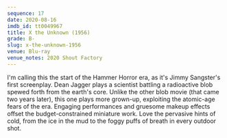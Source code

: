 ```yaml
---
sequence: 17
date: 2020-08-16
imdb_id: tt0049967
title: X the Unknown (1956)
grade: B-
slug: x-the-unknown-1956
venue: Blu-ray
venue_notes: 2020 Shout Factory
---
```


I'm calling this the start of the Hammer Horror era, as it's Jimmy Sangster's first screenplay. Dean Jagger plays a scientist battling a radioactive blob spewed forth from the earth's core. Unlike <dpan data-imdb-id="tt0051418">the other blob movie</span> (that came two years later), this one plays more grown-up, exploiting the atomic-age fears of the era. Engaging performances and gruesome makeup effects offset the budget-constrained miniature work. Love the pervasive hints of cold, from the ice in the mud to the foggy puffs of breath in every outdoor shot.
